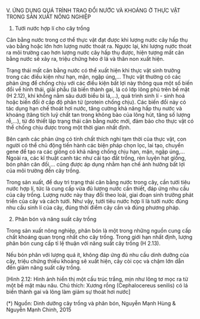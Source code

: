 V. ỨNG DỤNG QUÁ TRÌNH TRAO ĐỔI NƯỚC VÀ KHOÁNG Ở THỰC VẬT TRONG SẢN XUẤT NÔNG NGHIỆP

1. Tưới nước hợp lí cho cây trồng

Cân bằng nước trong cơ thể thực vật đạt được khi lượng nước cây hấp thụ vào bằng hoặc lớn hơn lượng nước thoát ra. Ngược lại, khi lượng nước thoát ra môi trường cao hơn lượng nước cây hấp thụ được, hiện tượng mất cân bằng nước sẽ xảy ra, triệu chứng héo ở lá và thân non xuất hiện.

Trạng thái mất cân bằng nước có thể xuất hiện khi thực vật sinh trưởng trong các điều kiện như hạn, mặn, ngập úng,... Thực vật thường có các phản ứng để chống chịu với các điều kiện bất lợi này thông qua một số biến đổi về hình thái, giải phẫu (lá biến thành gai, lá có lớp lông phủ trên bề mặt (H 2.12), khí khổng nằm sâu dưới biểu bì lá,...), quá trình sinh lí - sinh hoá hoặc biến đổi ở cấp độ phân tử (protein chống chịu). Các biến đổi này có tác dụng hạn chế thoát hơi nước, tăng cường khả năng hấp thụ nước và khoáng (tăng tích luỹ chất tan trong không bào của lông hút, tăng số lượng rễ,...), từ đó thiết lập trạng thái cân bằng nước mới, đảm bảo cho thực vật có thể chống chịu được trong một thời gian nhất định.

Bên cạnh các phản ứng có tính chất thích nghi tạm thời của thực vật, con người có thể chủ động tiến hành các biện pháp chọn lọc, lai tạo, chuyển gene để tạo ra các giống có khả năng chống chịu hạn, mặn, ngập úng,... Ngoài ra, các kĩ thuật canh tác như cải tạo đất trồng, rèn luyện hạt giống, bón phân cân đối,... cũng được áp dụng nhằm hạn chế ảnh hưởng bất lợi của môi trường đến cây trồng.

Trong sản xuất, để duy trì trạng thái cân bằng nước trong cây, cần tưới tiêu nước hợp lí, tức là cung cấp vừa đủ lượng nước cần thiết, đáp ứng nhu cầu của cây trồng. Lượng nước này thay đổi theo loài, giai đoạn sinh trưởng phát triển của cây và cách tưới. Như vậy, tưới tiêu nước hợp lí là tưới nước đúng nhu cầu sinh lí của cây, đúng thời điểm cây cần và đúng phương pháp.

2. Phân bón và năng suất cây trồng

Trong sản xuất nông nghiệp, phân bón là một trong những nguồn cung cấp chất khoáng quan trọng nhất cho cây trồng. Trong giới hạn nhất định, lượng phân bón cung cấp tỉ lệ thuận với năng suất cây trồng (H 2.13).

Nếu bón phân với lượng quá ít, không đáp ứng đủ nhu cầu dinh dưỡng của cây, triệu chứng thiếu khoáng sẽ xuất hiện, cây còi cọc và chậm lớn dẫn đến giảm năng suất cây trồng.

[Hình 2.12: Hình ảnh hiển thị một cấu trúc trắng, mịn như lông tơ mọc ra từ một bề mặt màu nâu. Chú thích: Xương rồng (Cephalocereus senilis) có lá biến thành gai và lông làm giảm sự thoát hơi nước]

(*) Nguồn: Dinh dưỡng cây trồng và phân bón, Nguyễn Mạnh Hùng & Nguyễn Mạnh Chinh, 2015